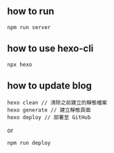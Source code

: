 ## how to run
```
npm run server
```
## how to use hexo-cli
```
npx hexo
```
## how to update blog
```
hexo clean // 清除之前建立的靜態檔案
hexo generate // 建立靜態頁面
hexo deploy // 部署至 GitHub
```
or
```
npm run deploy
```